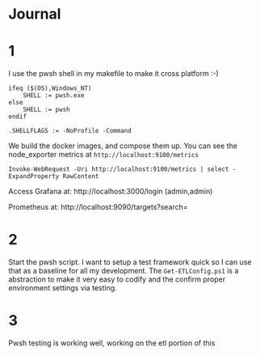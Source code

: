 # Journal

# 1

I use the pwsh shell in my makefile to make it cross platform :-)
```
ifeq ($(OS),Windows_NT)
	SHELL := pwsh.exe
else
	SHELL := pwsh
endif

.SHELLFLAGS := -NoProfile -Command
```

We build the docker images, and compose them up. You can see the node_exporter metrics at `http://localhost:9100/metrics`

`Invoke-WebRequest -Uri http://localhost:9100/metrics | select -ExpandProperty RawContent`


Access Grafana at: http://localhost:3000/login (admin,admin)

Prometheus at: http://localhost:9090/targets?search=

# 2

Start the pwsh script. I want to setup a test framework quick so I can use that as a baseline for all my development. The `Get-ETLConfig.ps1` is a abstraction to make it very easy to codify and the confirm proper environment settings via testing. 

# 3

Pwsh testing is working well, working on the etl portion of this